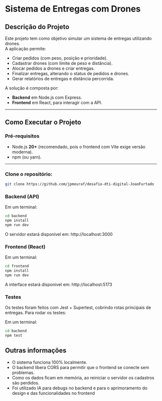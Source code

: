 # Sistema de Entregas com Drones  

## Descrição do Projeto  
Este projeto tem como objetivo simular um sistema de entregas utilizando drones.  
A aplicação permite:  
- Criar pedidos (com peso, posição e prioridade).  
- Cadastrar drones (com limite de peso e distância).  
- Alocar pedidos a drones e criar entregas.  
- Finalizar entregas, alterando o status de pedidos e drones.  
- Gerar relatórios de entregas e distância percorrida.  

A solução é composta por:  
- **Backend** em Node.js com Express.  
- **Frontend** em React, para interagir com a API.  

---

## Como Executar o Projeto  

### Pré-requisitos  
- Node.js **20+** (recomendado, pois o frontend com Vite exige versão moderna).  
- npm (ou yarn).  

---
### Clone o repositório:

   ```bash
   git clone https://github.com/jpmouraf/desafio-dti-digital-JoaoFurtado
   ```

### Backend (API)  

Em um terminal:  

```bash
cd backend
npm install
npm run dev
```
O servidor estará disponível em: http://localhost:3000

### Frontend (React)

Em um terminal: 

```bash
cd frontend
npm install
npm run dev
```
A interface estará disponível em: http://localhost:5173

### Testes

Os testes foram feitos com Jest + Supertest, cobrindo rotas principais de entregas.
Para rodar os testes:

Em um terminal: 
```bash
cd backend
npm test
```

## Outras informações

- O sistema funciona 100% localmente.
- O backend libera CORS para permitir que o frontend se conecte sem problemas.
- Como os dados ficam em memória, ao reiniciar o servidor os cadastros são perdidos.
- Foi utilizado IA para debugs no backend e para o aprimoramento do design e das funcionalidades no frontend

